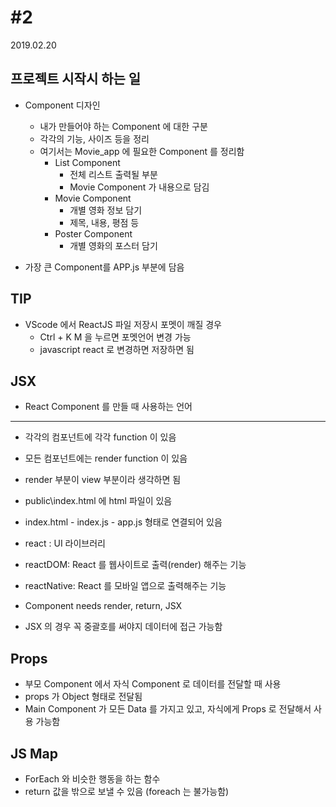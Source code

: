 # #2

2019.02.20

## 프로젝트 시작시 하는 일

- Component 디자인
  - 내가 만들어야 하는 Component 에 대한 구분
  - 각각의 기능, 사이즈 등을 정리
  - 여기서는 Movie_app 에 필요한 Component 를 정리함
    - List Component
      - 전체 리스트 출력될 부분
      - Movie Component 가 내용으로 담김
    - Movie Component
      - 개별 영화 정보 담기
      - 제목, 내용, 평점 등
    - Poster Component
      - 개별 영화의 포스터 담기

- 가장 큰 Component를 APP.js 부분에 담음

## TIP

- VScode 에서 ReactJS 파일 저장시 포멧이 깨질 경우
  - Ctrl + K M 을 누르면 포멧언어 변경 가능
  - javascript react 로 변경하면 저장하면 됨

## JSX

- React Component 를 만들 때 사용하는 언어

---

- 각각의 컴포넌트에 각각 function 이 있음
- 모든 컴포넌트에는 render function 이 있음
- render 부분이 view 부분이라 생각하면 됨
- public\index.html 에 html 파일이 있음
- index.html - index.js - app.js 형태로 연결되어 있음
- react : UI 라이브러리
- reactDOM: React 를 웹사이트로 출력(render) 해주는 기능
- reactNative: React 를 모바일 앱으로 출력해주는 기능

- Component needs render, return, JSX
- JSX 의 경우 꼭 중괄호를 써야지 데이터에 접근 가능함

## Props

- 부모 Component 에서 자식 Component 로 데이터를 전달할 때 사용
- props 가 Object 형태로 전달됨
- Main Component 가 모든 Data 를 가지고 있고, 자식에게 Props 로 전달해서 사용 가능함

## JS Map

- ForEach 와 비슷한 행동을 하는 함수
- return 값을 밖으로 보낼 수 있음 (foreach 는 불가능함)